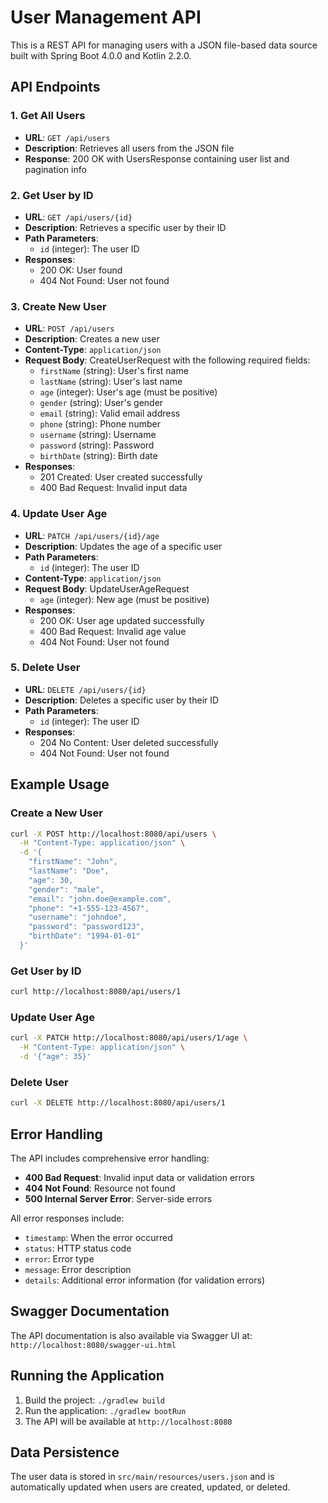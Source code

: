 # User Management API

This is a REST API for managing users with a JSON file-based data source built with Spring Boot 4.0.0 and Kotlin 2.2.0.

## API Endpoints

### 1. Get All Users
- **URL**: `GET /api/users`
- **Description**: Retrieves all users from the JSON file
- **Response**: 200 OK with UsersResponse containing user list and pagination info

### 2. Get User by ID
- **URL**: `GET /api/users/{id}`
- **Description**: Retrieves a specific user by their ID
- **Path Parameters**: 
  - `id` (integer): The user ID
- **Responses**: 
  - 200 OK: User found
  - 404 Not Found: User not found

### 3. Create New User
- **URL**: `POST /api/users`
- **Description**: Creates a new user
- **Content-Type**: `application/json`
- **Request Body**: CreateUserRequest with the following required fields:
  - `firstName` (string): User's first name
  - `lastName` (string): User's last name
  - `age` (integer): User's age (must be positive)
  - `gender` (string): User's gender
  - `email` (string): Valid email address
  - `phone` (string): Phone number
  - `username` (string): Username
  - `password` (string): Password
  - `birthDate` (string): Birth date
- **Responses**: 
  - 201 Created: User created successfully
  - 400 Bad Request: Invalid input data

### 4. Update User Age
- **URL**: `PATCH /api/users/{id}/age`
- **Description**: Updates the age of a specific user
- **Path Parameters**: 
  - `id` (integer): The user ID
- **Content-Type**: `application/json`
- **Request Body**: UpdateUserAgeRequest
  - `age` (integer): New age (must be positive)
- **Responses**: 
  - 200 OK: User age updated successfully
  - 400 Bad Request: Invalid age value
  - 404 Not Found: User not found

### 5. Delete User
- **URL**: `DELETE /api/users/{id}`
- **Description**: Deletes a specific user by their ID
- **Path Parameters**: 
  - `id` (integer): The user ID
- **Responses**: 
  - 204 No Content: User deleted successfully
  - 404 Not Found: User not found

## Example Usage

### Create a New User
```bash
curl -X POST http://localhost:8080/api/users \
  -H "Content-Type: application/json" \
  -d '{
    "firstName": "John",
    "lastName": "Doe",
    "age": 30,
    "gender": "male",
    "email": "john.doe@example.com",
    "phone": "+1-555-123-4567",
    "username": "johndoe",
    "password": "password123",
    "birthDate": "1994-01-01"
  }'
```

### Get User by ID
```bash
curl http://localhost:8080/api/users/1
```

### Update User Age
```bash
curl -X PATCH http://localhost:8080/api/users/1/age \
  -H "Content-Type: application/json" \
  -d '{"age": 35}'
```

### Delete User
```bash
curl -X DELETE http://localhost:8080/api/users/1
```

## Error Handling

The API includes comprehensive error handling:

- **400 Bad Request**: Invalid input data or validation errors
- **404 Not Found**: Resource not found
- **500 Internal Server Error**: Server-side errors

All error responses include:
- `timestamp`: When the error occurred
- `status`: HTTP status code
- `error`: Error type
- `message`: Error description
- `details`: Additional error information (for validation errors)

## Swagger Documentation

The API documentation is also available via Swagger UI at:
`http://localhost:8080/swagger-ui.html`

## Running the Application

1. Build the project: `./gradlew build`
2. Run the application: `./gradlew bootRun`
3. The API will be available at `http://localhost:8080`

## Data Persistence

The user data is stored in `src/main/resources/users.json` and is automatically updated when users are created, updated, or deleted.
